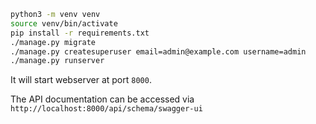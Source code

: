 ```sh
python3 -m venv venv
source venv/bin/activate
pip install -r requirements.txt
./manage.py migrate
./manage.py createsuperuser email=admin@example.com username=admin
./manage.py runserver
```
It will start webserver at port `8000`.

The API documentation can be accessed via `http://localhost:8000/api/schema/swagger-ui`
